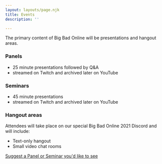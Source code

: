 ```yaml
---
layout: layouts/page.njk
title: Events
description: ''

---
```

The primary content of Big Bad Online will be presentations and hangout areas.

### Panels

* 25 minute presentations followed by Q&A
* streamed on Twitch and archived later on YouTube

### Seminars

* 45 minute presentations
* streamed on Twitch and archived later on YouTube

### Hangout areas

Attendees will take place on our special Big Bad Online 2021 Discord and will include:

* Text-only hangout
* Small video chat rooms

[Suggest a Panel or Seminar you'd like to see](#)
